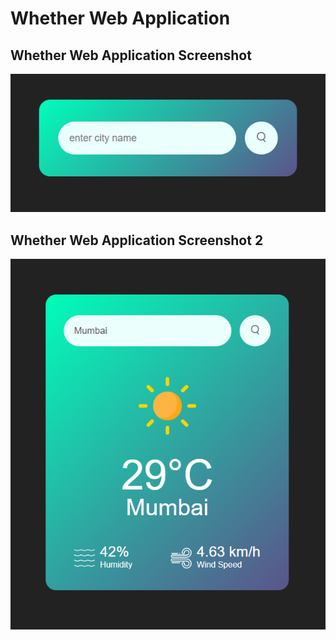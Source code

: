 #  Whether Web Application

## Whether Web Application Screenshot

![Whether Web Application Screenshot](https://raw.githubusercontent.com/Harshit4404/Whether-Web-Application/main/screenshots/Screenshot%202024-01-30%20165905.png)

## Whether Web Application Screenshot 2

![Whether Web Application Screenshot](https://raw.githubusercontent.com/Harshit4404/Whether-Web-Application/main/screenshots/Screenshot%202024-01-30%20165847.png)


